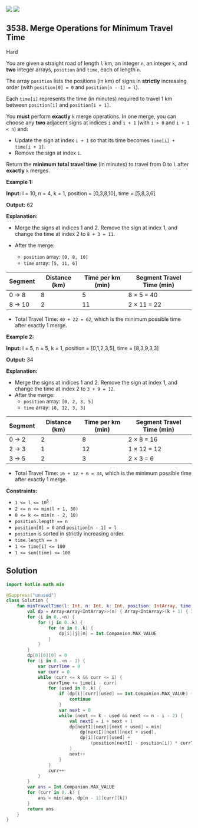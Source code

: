[![](https://img.shields.io/github/stars/javadev/LeetCode-in-Kotlin?label=Stars&style=flat-square)](https://github.com/javadev/LeetCode-in-Kotlin)
[![](https://img.shields.io/github/forks/javadev/LeetCode-in-Kotlin?label=Fork%20me%20on%20GitHub%20&style=flat-square)](https://github.com/javadev/LeetCode-in-Kotlin/fork)

## 3538\. Merge Operations for Minimum Travel Time

Hard

You are given a straight road of length `l` km, an integer `n`, an integer `k`**,** and **two** integer arrays, `position` and `time`, each of length `n`.

The array `position` lists the positions (in km) of signs in **strictly** increasing order (with `position[0] = 0` and `position[n - 1] = l`).

Each `time[i]` represents the time (in minutes) required to travel 1 km between `position[i]` and `position[i + 1]`.

You **must** perform **exactly** `k` merge operations. In one merge, you can choose any **two** adjacent signs at indices `i` and `i + 1` (with `i > 0` and `i + 1 < n`) and:

*   Update the sign at index `i + 1` so that its time becomes `time[i] + time[i + 1]`.
*   Remove the sign at index `i`.

Return the **minimum** **total** **travel time** (in minutes) to travel from 0 to `l` after **exactly** `k` merges.

**Example 1:**

**Input:** l = 10, n = 4, k = 1, position = [0,3,8,10], time = [5,8,3,6]

**Output:** 62

**Explanation:**

*   Merge the signs at indices 1 and 2. Remove the sign at index 1, and change the time at index 2 to `8 + 3 = 11`.
    
*   After the merge:
    *   `position` array: `[0, 8, 10]`
    *   `time` array: `[5, 11, 6]`
    
| Segment   | Distance (km) | Time per km (min) | Segment Travel Time (min)  |
|-----------|---------------|-------------------|----------------------------|
| 0 → 8     | 8             | 5                 | 8 × 5 = 40                 |
| 8 → 10    | 2             | 11                | 2 × 11 = 22                |

    
*   Total Travel Time: `40 + 22 = 62`, which is the minimum possible time after exactly 1 merge.

**Example 2:**

**Input:** l = 5, n = 5, k = 1, position = [0,1,2,3,5], time = [8,3,9,3,3]

**Output:** 34

**Explanation:**

*   Merge the signs at indices 1 and 2. Remove the sign at index 1, and change the time at index 2 to `3 + 9 = 12`.
*   After the merge:
    *   `position` array: `[0, 2, 3, 5]`
    *   `time` array: `[8, 12, 3, 3]`
    
| Segment   | Distance (km) | Time per km (min) | Segment Travel Time (min)  |
|-----------|---------------|-------------------|----------------------------|
| 0 → 2     | 2             | 8                 | 2 × 8 = 16                 |
| 2 → 3     | 1             | 12                | 1 × 12 = 12                |
| 3 → 5     | 2             | 3                 | 2 × 3 = 6                  |
    
*   Total Travel Time: `16 + 12 + 6 = 34`**,** which is the minimum possible time after exactly 1 merge.

**Constraints:**

*   <code>1 <= l <= 10<sup>5</sup></code>
*   `2 <= n <= min(l + 1, 50)`
*   `0 <= k <= min(n - 2, 10)`
*   `position.length == n`
*   `position[0] = 0` and `position[n - 1] = l`
*   `position` is sorted in strictly increasing order.
*   `time.length == n`
*   `1 <= time[i] <= 100`
*   `1 <= sum(time) <= 100`

## Solution

```kotlin
import kotlin.math.min

@Suppress("unused")
class Solution {
    fun minTravelTime(l: Int, n: Int, k: Int, position: IntArray, time: IntArray): Int {
        val dp = Array<Array<IntArray>>(n) { Array<IntArray>(k + 1) { IntArray(k + 1) } }
        for (i in 0..<n) {
            for (j in 0..k) {
                for (m in 0..k) {
                    dp[i][j][m] = Int.Companion.MAX_VALUE
                }
            }
        }
        dp[0][0][0] = 0
        for (i in 0..<n - 1) {
            var currTime = 0
            var curr = 0
            while (curr <= k && curr <= i) {
                currTime += time[i - curr]
                for (used in 0..k) {
                    if (dp[i][curr][used] == Int.Companion.MAX_VALUE) {
                        continue
                    }
                    var next = 0
                    while (next <= k - used && next <= n - i - 2) {
                        val nextI = i + next + 1
                        dp[nextI][next][next + used] = min(
                            dp[nextI][next][next + used],
                            dp[i][curr][used] +
                                (position[nextI] - position[i]) * currTime,
                        )
                        next++
                    }
                }
                curr++
            }
        }
        var ans = Int.Companion.MAX_VALUE
        for (curr in 0..k) {
            ans = min(ans, dp[n - 1][curr][k])
        }
        return ans
    }
}
```